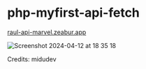 # php-myfirst-api-fetch

[raul-api-marvel.zeabur.app](https://raul-api-marvel.zeabur.app)

![Screenshot 2024-04-12 at 18 35 18](https://github.com/raulcanodev/php-myfirst-api-fetch/assets/118123543/f81af8a4-868e-489b-a6b1-8b293f8c5170)



Credits: midudev
